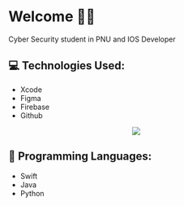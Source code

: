 # Welcome 👋🏻
Cyber Security student in PNU and IOS Developer

## 💻 Technologies Used:
- Xcode
- Figma
- Firebase
- Github
 <p align="center">
  <a href="https://skillicons.dev">
    <img src="https://skillicons.dev/icons?i=apple,figma,firebase,git" />
  </a>
</p>

## 🚀 Programming Languages:
- Swift
- Java
- Python



